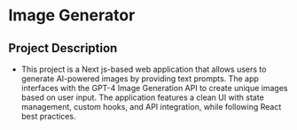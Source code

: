 # Image Generator

## Project Description
- This project is a Next js-based web application that allows users to generate AI-powered images by providing text prompts. The app interfaces with the GPT-4 Image Generation API to create unique images based on user input. The application features a clean UI with state management, custom hooks, and API integration, while following React best practices.
<!-- 
Worked FULL time for TURAKI Ilorin all his campaign when going for National chairman, handled all his videos, pictures and graphics as well as his Transition to senator and Turbanintn -->